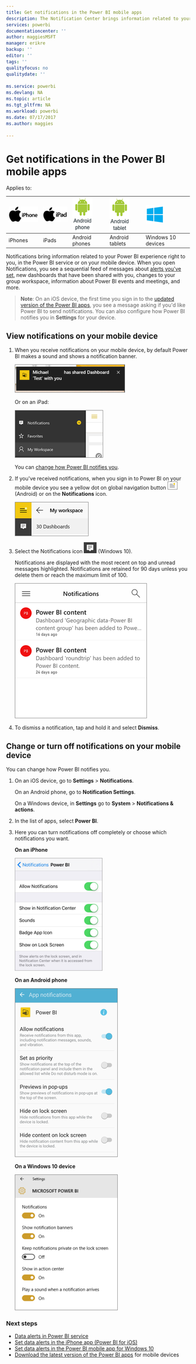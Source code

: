 ```yaml
---
title: Get notifications in the Power BI mobile apps
description: The Notification Center brings information related to your Power BI experience right to you on your mobile device.
services: powerbi
documentationcenter: ''
author: maggiesMSFT
manager: erikre
backup: ''
editor: ''
tags: ''
qualityfocus: no
qualitydate: ''

ms.service: powerbi
ms.devlang: NA
ms.topic: article
ms.tgt_pltfrm: NA
ms.workload: powerbi
ms.date: 07/17/2017
ms.author: maggies

---
```

# Get notifications in the Power BI mobile apps
Applies to:

| ![iPhone](media/mobile-apps-notification-center/iphone-logo-50-px.png) | ![iPad](media/mobile-apps-notification-center/ipad-logo-50-px.png) | ![Android phone](media/mobile-apps-notification-center/android-phone-logo-50-px.png) | ![Android tablet](media/mobile-apps-notification-center/android-tablet-logo-50-px.png) | ![Windows 10](media/mobile-apps-notification-center/win-10-logo-50-px.png) |
|:--- |:--- |:--- |:--- |:--- |
| iPhones |iPads |Android phones |Android tablets |Windows 10 devices |

Notifications bring information related to your Power BI experience right to you, in the Power BI service or on your mobile device. When you open Notifications, you see a sequential feed of messages about [alerts you've set](mobile-set-data-alerts-in-the-mobile-apps.md), new dashboards that have been shared with you, changes to your group workspace, information about Power BI events and meetings, and more.

> **Note**: On an iOS device, the first time you sign in to the [updated version of the Power BI apps](https://powerbi.microsoft.com/mobile/), you see a message asking if you'd like Power BI to send notifications. You can also configure how Power BI notifies you in **Settings** for your device. 
> 
> 

## View notifications on your mobile device
1. When you receive notifications on your mobile device, by default Power BI makes a sound and shows a notification banner.
   
   ![Notification banner](media/mobile-apps-notification-center/power-bi-mobile-notification-banner.png)
   
   Or on an iPad:
   
   ![Notifications](media/mobile-apps-notification-center/power-bi-ipad-notifications.png)
   
   You can [change how Power BI notifies you](mobile-apps-notification-center.md#change-or-turn-off-notifications-on-your-mobile-device).
2. If you've received notifications, when you sign in to Power BI on your mobile device you see a yellow dot on global navigation button ![Notifications dot](media/mobile-apps-notification-center/power-bi-android-menu-notifications-icon.png) (Android) or on the **Notifications** icon. 
   
   ![Notifications dot](media/mobile-apps-notification-center/power-bi-windows-10-notifications.png)
3. Select the Notifications icon ![Notifications icon](media/mobile-apps-notification-center/power-bi-windows-10-notification-icon.png) (Windows 10).
   
    Notifications are displayed with the most recent on top and unread messages highlighted. Notifications are retained for 90 days unless you delete them or reach the maximum limit of 100.
   
   ![iOS Notifications list](media/mobile-apps-notification-center/power-bi-iphone-notifications-list.png)
4. To dismiss a notification, tap and hold it and select **Dismiss**.

## Change or turn off notifications on your mobile device
You can change how Power BI notifies you.

1. On an iOS device, go to **Settings** > **Notifications**. 
   
    On an Android phone, go to **Notification Settings**.
   
    On a Windows device, in **Settings** go to **System** > **Notifications & actions**.
2. In the list of apps, select **Power BI**. 
3. Here you can turn notifications off completely or choose which notifications you want.
   
    **On an iPhone**
   
    ![Choose Notifications](media/mobile-apps-notification-center/power-bi-notifications-iphone-settings.png)
   
    **On an Android phone**
   
    ![Choose Notifications](media/mobile-apps-notification-center/power-bi-notifications-android-settings.png)

    **On a Windows 10 device**

    ![Choose Notifications](media/mobile-apps-notification-center/power-bi-notifications-windows10-settings.png)

### Next steps
* [Data alerts in Power BI service](service-set-data-alerts.md)
* [Set data alerts in the iPhone app (Power BI for iOS)](mobile-set-data-alerts-in-the-mobile-apps.md)
* [Set data alerts in the Power BI mobile app for Windows 10](mobile-set-data-alerts-in-the-mobile-apps.md)
* [Download the latest version of the Power BI apps](https://powerbi.microsoft.com/mobile/) for mobile devices

